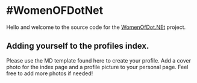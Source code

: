 # #WomenOFDotNet
Hello and welcome to the source code for the [WomenOfDot.NEt](https://womenofdot.net) project.

## Adding yourself to the profiles index.

Please use the MD template found here to create your profile.
Add a cover photo for the index page and a profile picture to your personal page.
Feel free to add more photos if needed!